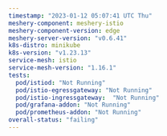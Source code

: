 ```yaml
---
timestamp: "2023-01-12 05:07:41 UTC Thu"
meshery-component: meshery-istio
meshery-component-version: edge
meshery-server-version: "v0.6.41"
k8s-distro: minikube
k8s-version: "v1.23.13"
service-mesh: istio
service-mesh-version: "1.16.1"
tests:
  pod/istiod: "Not Running"
  pod/istio-egressgateway: "Not Running"
  pod/istio-ingressgateway:  "Not Running"
  pod/grafana-addon: "Not Running"
  pod/prometheus-addon: "Not Running"
overall-status: "failing"
---
```

